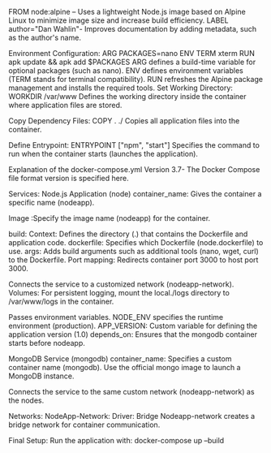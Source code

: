 FROM node:alpine – 
Uses a lightweight Node.js image based on Alpine Linux to minimize image size and increase build efficiency.
LABEL author="Dan Wahlin"- 
Improves documentation by adding metadata, such as the author's name.

Environment Configuration:
       ARG PACKAGES=nano
      ENV TERM xterm
    RUN apk update && apk add $PACKAGES
ARG defines a build-time variable for optional packages (such as nano).
	ENV defines environment variables (TERM stands for terminal compatibility).
RUN refreshes the Alpine package management and installs the required tools.
Set Working Directory: 
WORKDIR /var/www
Defines the working directory inside the container where application files are stored.

Copy Dependency Files:
COPY . ./
Copies all application files into the container.

Define Entrypoint:
 ENTRYPOINT ["npm", "start"]
Specifies the command to run when the container starts (launches the application).

Explanation of the docker-compose.yml
Version 3.7- The Docker Compose file format version is specified here. 

Services: 
Node.js Application (node) container_name: Gives the container a specific name (nodeapp).

Image  :Specify the image name (nodeapp) for the container.

build:
Context: Defines the directory (.) that contains the Dockerfile and application code.
dockerfile: Specifies which Dockerfile (node.dockerfile) to use.
args: Adds build arguments such as additional tools (nano, wget, curl) to the Dockerfile.
Port mapping: Redirects container port 3000 to host port 3000.

Connects the service to a customized network (nodeapp-network).
Volumes: For persistent logging, mount the local./logs directory to /var/www/logs in the container.

Passes environment variables.
NODE_ENV specifies the runtime environment (production).
APP_VERSION: Custom variable for defining the application version (1.0)
depends_on:
Ensures that the mongodb container starts before nodeapp.



 MongoDB Service (mongodb) container_name: Specifies a custom container name (mongodb).
Use the official mongo image to launch a MongoDB instance.

Connects the service to the same custom  network (nodeapp-network) as the nodes.

 Networks: 
NodeApp-Network: Driver: Bridge
Nodeapp-network creates a   bridge network for container communication.


Final Setup:
Run the application with:
docker-compose up –build

